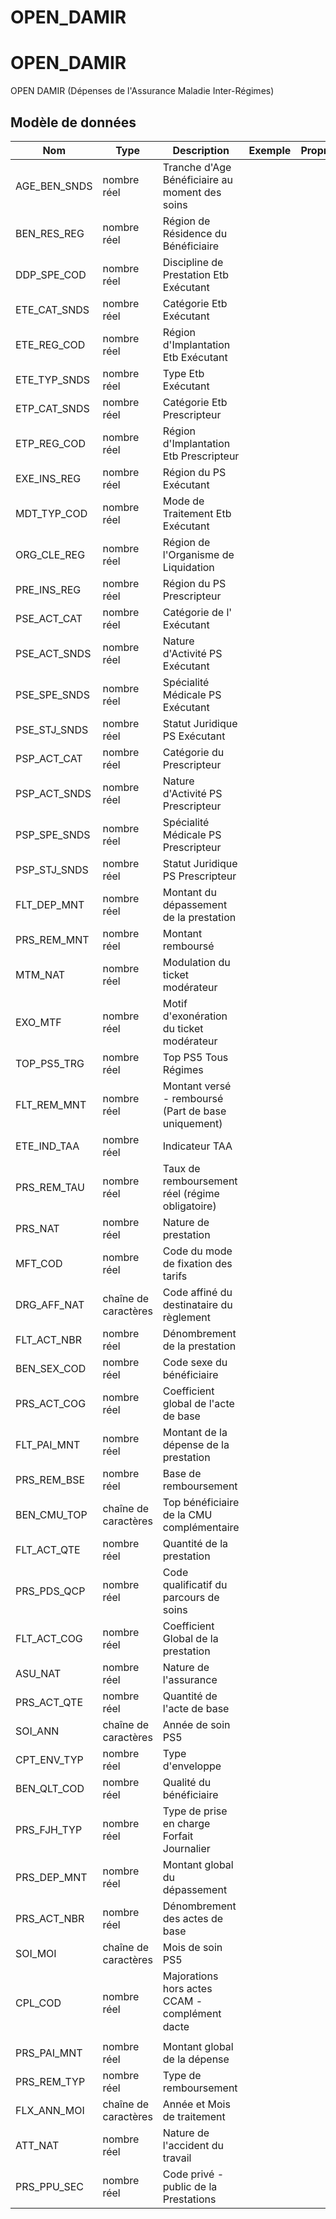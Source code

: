 # OPEN_DAMIR

<!-- ATTENTION : Ne pas supprimer ou modifier la ligne ci-dessous -->
# OPEN_DAMIR

OPEN DAMIR (Dépenses de l'Assurance Maladie Inter-Régimes)


## Modèle de données

|Nom|Type|Description|Exemple|Propriétés|
|-|-|-|-|-|
|AGE_BEN_SNDS|nombre réel|Tranche d'Age Bénéficiaire au moment des soins|||
|BEN_RES_REG|nombre réel|Région de Résidence du Bénéficiaire|||
|DDP_SPE_COD|nombre réel|Discipline de Prestation Etb Exécutant|||
|ETE_CAT_SNDS|nombre réel|Catégorie Etb Exécutant|||
|ETE_REG_COD|nombre réel|Région d'Implantation Etb Exécutant|||
|ETE_TYP_SNDS|nombre réel|Type Etb Exécutant|||
|ETP_CAT_SNDS|nombre réel|Catégorie Etb Prescripteur|||
|ETP_REG_COD|nombre réel|Région d'Implantation Etb Prescripteur|||
|EXE_INS_REG|nombre réel|Région du PS Exécutant|||
|MDT_TYP_COD|nombre réel|Mode de Traitement Etb Exécutant|||
|ORG_CLE_REG|nombre réel|Région de l'Organisme de Liquidation|||
|PRE_INS_REG|nombre réel|Région du PS Prescripteur|||
|PSE_ACT_CAT|nombre réel|Catégorie de l' Exécutant|||
|PSE_ACT_SNDS|nombre réel|Nature d'Activité PS Exécutant|||
|PSE_SPE_SNDS|nombre réel|Spécialité Médicale PS Exécutant|||
|PSE_STJ_SNDS|nombre réel|Statut Juridique PS Exécutant|||
|PSP_ACT_CAT|nombre réel|Catégorie du Prescripteur|||
|PSP_ACT_SNDS|nombre réel|Nature d'Activité PS Prescripteur|||
|PSP_SPE_SNDS|nombre réel|Spécialité Médicale PS Prescripteur|||
|PSP_STJ_SNDS|nombre réel|Statut Juridique PS Prescripteur|||
|FLT_DEP_MNT|nombre réel|Montant du dépassement de la prestation|||
|PRS_REM_MNT|nombre réel|Montant remboursé|||
|MTM_NAT|nombre réel|Modulation du ticket modérateur|||
|EXO_MTF|nombre réel|Motif d'exonération du ticket modérateur|||
|TOP_PS5_TRG|nombre réel|Top PS5 Tous Régimes|||
|FLT_REM_MNT|nombre réel|Montant versé - remboursé (Part de base uniquement)|||
|ETE_IND_TAA|nombre réel|Indicateur TAA|||
|PRS_REM_TAU|nombre réel|Taux de remboursement réel (régime obligatoire)|||
|PRS_NAT|nombre réel|Nature de prestation|||
|MFT_COD|nombre réel|Code du mode de fixation des tarifs|||
|DRG_AFF_NAT|chaîne de caractères|Code affiné du destinataire du règlement|||
|FLT_ACT_NBR|nombre réel|Dénombrement de la prestation|||
|BEN_SEX_COD|nombre réel|Code sexe du bénéficiaire|||
|PRS_ACT_COG|nombre réel|Coefficient global de l'acte de base|||
|FLT_PAI_MNT|nombre réel|Montant de la dépense de la prestation|||
|PRS_REM_BSE|nombre réel|Base de remboursement|||
|BEN_CMU_TOP|chaîne de caractères|Top bénéficiaire de la CMU complémentaire|||
|FLT_ACT_QTE|nombre réel|Quantité de la prestation|||
|PRS_PDS_QCP|nombre réel|Code qualificatif du parcours de soins|||
|FLT_ACT_COG|nombre réel|Coefficient Global de la prestation|||
|ASU_NAT|nombre réel|Nature de l'assurance|||
|PRS_ACT_QTE|nombre réel|Quantité de l'acte de base|||
|SOI_ANN|chaîne de caractères|Année de soin PS5|||
|CPT_ENV_TYP|nombre réel|Type d'enveloppe|||
|BEN_QLT_COD|nombre réel|Qualité du bénéficiaire|||
|PRS_FJH_TYP|nombre réel|Type de prise en charge Forfait Journalier|||
|PRS_DEP_MNT|nombre réel|Montant global du dépassement|||
|PRS_ACT_NBR|nombre réel|Dénombrement des actes de base|||
|SOI_MOI|chaîne de caractères|Mois de soin PS5|||
|CPL_COD|nombre réel|Majorations hors actes CCAM - complément dacte|||
|PRS_PAI_MNT|nombre réel|Montant global de la dépense|||
|PRS_REM_TYP|nombre réel|Type de remboursement|||
|FLX_ANN_MOI|chaîne de caractères|Année et Mois de traitement|||
|ATT_NAT|nombre réel|Nature de l'accident du travail|||
|PRS_PPU_SEC|nombre réel|Code privé - public de la Prestations|||

<!-- ATTENTION : Ne pas supprimer ou modifier la ligne ci-dessus -->
